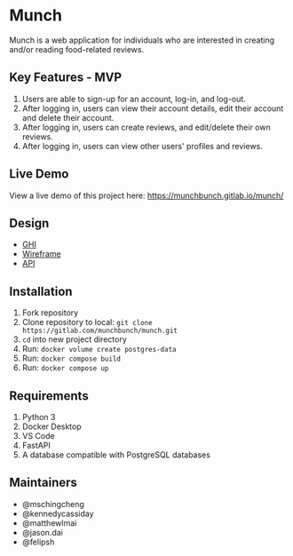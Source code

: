 # Munch

Munch is a web application for individuals who are interested in creating and/or reading food-related reviews.

## Key Features - MVP

1. Users are able to sign-up for an account, log-in, and log-out.
2. After logging in, users can view their account details, edit their account and delete their account.
3. After logging in, users can create reviews, and edit/delete their own reviews.
4. After logging in, users can view other users' profiles and reviews.

## Live Demo

View a live demo of this project here: https://munchbunch.gitlab.io/munch/

## Design

- [GHI](docs/ghi.md)
- [Wireframe](docs/wireframe.md)
- [API](docs/api.md)

## Installation

1. Fork repository
2. Clone repository to local: `git clone https://gitlab.com/munchbunch/munch.git`
3. `cd` into new project directory
4. Run: `docker volume create postgres-data`
5. Run: `docker compose build`
6. Run: `docker compose up`

## Requirements

1. Python 3
2. Docker Desktop
3. VS Code
4. FastAPI
5. A database compatible with PostgreSQL databases

## Maintainers

- @mschingcheng
- @kennedycassiday
- @matthewlmai
- @jason.dai
- @felipsh
